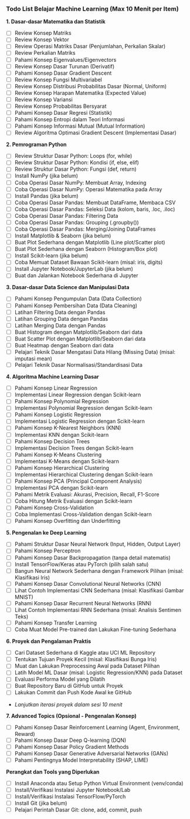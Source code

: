### Todo List Belajar Machine Learning (Max 10 Menit per Item)

**1. Dasar-dasar Matematika dan Statistik**
- [ ] Review Konsep Matriks
- [ ] Review Konsep Vektor
- [ ] Review Operasi Matriks Dasar (Penjumlahan, Perkalian Skalar)
- [ ] Review Perkalian Matriks
- [ ] Pahami Konsep Eigenvalues/Eigenvectors
- [ ] Review Konsep Dasar Turunan (Derivatif)
- [ ] Pahami Konsep Dasar Gradient Descent
- [ ] Review Konsep Fungsi Multivariabel
- [ ] Review Konsep Distribusi Probabilitas Dasar (Normal, Uniform)
- [ ] Review Konsep Harapan Matematika (Expected Value)
- [ ] Review Konsep Variansi
- [ ] Review Konsep Probabilitas Bersyarat
- [ ] Pahami Konsep Dasar Regresi (Statistik)
- [ ] Pahami Konsep Entropi dalam Teori Informasi
- [ ] Pahami Konsep Informasi Mutual (Mutual Information)
- [ ] Review Algoritma Optimasi Gradient Descent (Implementasi Dasar)

**2. Pemrograman Python**
- [ ] Review Struktur Dasar Python: Loops (for, while)
- [ ] Review Struktur Dasar Python: Kondisi (if, else, elif)
- [ ] Review Struktur Dasar Python: Fungsi (def, return)
- [ ] Install NumPy (jika belum)
- [ ] Coba Operasi Dasar NumPy: Membuat Array, Indexing
- [ ] Coba Operasi Dasar NumPy: Operasi Matematika pada Array
- [ ] Install Pandas (jika belum)
- [ ] Coba Operasi Dasar Pandas: Membuat DataFrame, Membaca CSV
- [ ] Coba Operasi Dasar Pandas: Seleksi Data (kolom, baris, .loc, .iloc)
- [ ] Coba Operasi Dasar Pandas: Filtering Data
- [ ] Coba Operasi Dasar Pandas: Grouping (.groupby())
- [ ] Coba Operasi Dasar Pandas: Merging/Joining DataFrames
- [ ] Install Matplotlib & Seaborn (jika belum)
- [ ] Buat Plot Sederhana dengan Matplotlib (Line plot/Scatter plot)
- [ ] Buat Plot Sederhana dengan Seaborn (Histogram/Box plot)
- [ ] Install Scikit-learn (jika belum)
- [ ] Coba Memuat Dataset Bawaan Scikit-learn (misal: iris, digits)
- [ ] Install Jupyter Notebook/JupyterLab (jika belum)
- [ ] Buat dan Jalankan Notebook Sederhana di Jupyter

**3. Dasar-dasar Data Science dan Manipulasi Data**
- [ ] Pahami Konsep Pengumpulan Data (Data Collection)
- [ ] Pahami Konsep Pembersihan Data (Data Cleaning)
- [ ] Latihan Filtering Data dengan Pandas
- [ ] Latihan Grouping Data dengan Pandas
- [ ] Latihan Merging Data dengan Pandas
- [ ] Buat Histogram dengan Matplotlib/Seaborn dari data
- [ ] Buat Scatter Plot dengan Matplotlib/Seaborn dari data
- [ ] Buat Heatmap dengan Seaborn dari data
- [ ] Pelajari Teknik Dasar Mengatasi Data Hilang (Missing Data) (misal: imputasi mean)
- [ ] Pelajari Teknik Dasar Normalisasi/Standardisasi Data

**4. Algoritma Machine Learning Dasar**
- [ ] Pahami Konsep Linear Regression
- [ ] Implementasi Linear Regression dengan Scikit-learn
- [ ] Pahami Konsep Polynomial Regression
- [ ] Implementasi Polynomial Regression dengan Scikit-learn
- [ ] Pahami Konsep Logistic Regression
- [ ] Implementasi Logistic Regression dengan Scikit-learn
- [ ] Pahami Konsep K-Nearest Neighbors (KNN)
- [ ] Implementasi KNN dengan Scikit-learn
- [ ] Pahami Konsep Decision Trees
- [ ] Implementasi Decision Trees dengan Scikit-learn
- [ ] Pahami Konsep K-Means Clustering
- [ ] Implementasi K-Means dengan Scikit-learn
- [ ] Pahami Konsep Hierarchical Clustering
- [ ] Implementasi Hierarchical Clustering dengan Scikit-learn
- [ ] Pahami Konsep PCA (Principal Component Analysis)
- [ ] Implementasi PCA dengan Scikit-learn
- [ ] Pahami Metrik Evaluasi: Akurasi, Precision, Recall, F1-Score
- [ ] Coba Hitung Metrik Evaluasi dengan Scikit-learn
- [ ] Pahami Konsep Cross-Validation
- [ ] Coba Implementasi Cross-Validation dengan Scikit-learn
- [ ] Pahami Konsep Overfitting dan Underfitting

**5. Pengenalan ke Deep Learning**
- [ ] Pahami Struktur Dasar Neural Network (Input, Hidden, Output Layer)
- [ ] Pahami Konsep Perceptron
- [ ] Pahami Konsep Dasar Backpropagation (tanpa detail matematis)
- [ ] Install TensorFlow/Keras atau PyTorch (pilih salah satu)
- [ ] Bangun Neural Network Sederhana dengan Framework Pilihan (misal: Klasifikasi Iris)
- [ ] Pahami Konsep Dasar Convolutional Neural Networks (CNN)
- [ ] Lihat Contoh Implementasi CNN Sederhana (misal: Klasifikasi Gambar MNIST)
- [ ] Pahami Konsep Dasar Recurrent Neural Networks (RNN)
- [ ] Lihat Contoh Implementasi RNN Sederhana (misal: Analisis Sentimen Teks)
- [ ] Pahami Konsep Transfer Learning
- [ ] Coba Muat Model Pre-trained dan Lakukan Fine-tuning Sederhana

**6. Proyek dan Pengalaman Praktis**
- [ ] Cari Dataset Sederhana di Kaggle atau UCI ML Repository
- [ ] Tentukan Tujuan Proyek Kecil (misal: Klasifikasi Bunga Iris)
- [ ] Muat dan Lakukan Preprocessing Awal pada Dataset Pilihan
- [ ] Latih Model ML Dasar (misal: Logistic Regression/KNN) pada Dataset
- [ ] Evaluasi Performa Model yang Dilatih
- [ ] Buat Repository Baru di GitHub untuk Proyek
- [ ] Lakukan Commit dan Push Kode Awal ke GitHub
- *Lanjutkan iterasi proyek dalam sesi 10 menit*

**7. Advanced Topics (Opsional - Pengenalan Konsep)**
- [ ] Pahami Konsep Dasar Reinforcement Learning (Agent, Environment, Reward)
- [ ] Pahami Konsep Dasar Deep Q-learning (DQN)
- [ ] Pahami Konsep Dasar Policy Gradient Methods
- [ ] Pahami Konsep Dasar Generative Adversarial Networks (GANs)
- [ ] Pahami Pentingnya Model Interpretability (SHAP, LIME)

**Perangkat dan Tools yang Diperlukan**
- [ ] Install Anaconda atau Setup Python Virtual Environment (venv/conda)
- [ ] Install/Verifikasi Instalasi Jupyter Notebook/Lab
- [ ] Install/Verifikasi Instalasi TensorFlow/PyTorch
- [ ] Install Git (jika belum)
- [ ] Pelajari Perintah Dasar Git: clone, add, commit, push 